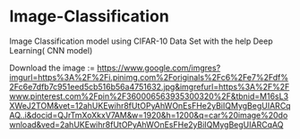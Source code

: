 # Image-Classification

Image Classification model using CIFAR-10 Data Set with the help Deep Learning( CNN model)

Download the image := https://www.google.com/imgres?imgurl=https%3A%2F%2Fi.pinimg.com%2Foriginals%2Fc6%2Fe7%2Fdf%2Fc6e7dfb7c951eed5cb516b56a4751632.jpg&imgrefurl=https%3A%2F%2Fwww.pinterest.com%2Fpin%2F360006563935300320%2F&tbnid=M16sL3XWeJ2TOM&vet=12ahUKEwihr8fUtOPyAhWOnEsFHe2yBiIQMygBegUIARCqAQ..i&docid=QJrTmXoXkxV7AM&w=1920&h=1200&q=car%20image%20download&ved=2ahUKEwihr8fUtOPyAhWOnEsFHe2yBiIQMygBegUIARCqAQ
